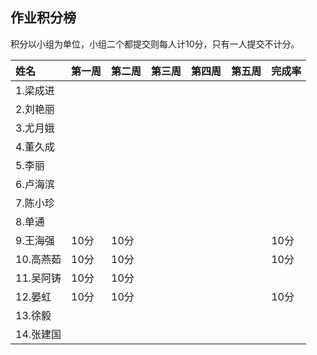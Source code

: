 ##  作业积分榜
积分以小组为单位，小组二个都提交则每人计10分，只有一人提交不计分。

|姓名|第一周|第二周|第三周|第四周|第五周|完成率|
|:----|:----|:----|:----|:----|:----|:----|
|1.梁成进|||||||
|2.刘艳丽|||||||
|3.尤月娥|||||||
|4.董久成|||||||
|5.李丽|||||||
|6.卢海滨|||||||
|7.陈小珍|||||||
|8.单通|||||||
|9.王海强|10分|10分||||10分|
|10.高燕茹|10分|10分||||10分|
|11.吴阿铸|10分|10分|||||10分|
|12.晏虹|10分|10分||||10分|
|13.徐毅|||||||
|14.张建国|||||||

